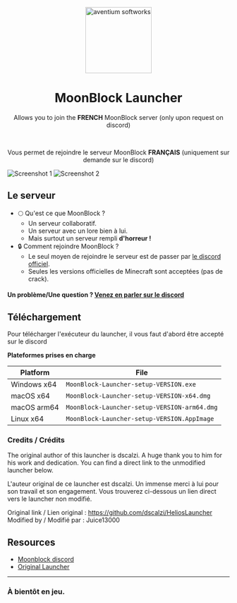<p align="center"><img src="./app/assets/images/SealCircle.png" width="150px" height="150px" alt="aventium softworks"></p>

<h1 align="center">MoonBlock Launcher</h1>


<p align="center">Allows you to join the <b>FRENCH</b> MoonBlock server (only upon request on discord)</p>
<br>
<p align="center">Vous permet de rejoindre le serveur MoonBlock <b>FRANÇAIS</b> (uniquement sur demande sur le discord)</p>

![Screenshot 1](https://i.imgur.com/6o7SmH6.png)
![Screenshot 2](https://i.imgur.com/x3B34n1.png)

## Le serveur

* 🌕 Qu'est ce que MoonBlock ?
  * Un serveur collaboratif.
  * Un serveur avec un lore bien à lui.
  * Mais surtout un serveur rempli **d'horreur !**
* 🔒 Comment rejoindre MoonBlock ?
  * Le seul moyen de rejoindre le serveur est de passer par [le discord officiel][discord].
  * Seules les versions officielles de Minecraft sont acceptées (pas de crack).

#### Un problème/Une question ? [Venez en parler sur le discord][discord]


## Téléchargement

Pour télécharger l'exécuteur du launcher, il vous faut d'abord être accepté sur le discord


**Plateformes prises en charge**

| Platform | File |
| -------- | ---- |
| Windows x64 | `MoonBlock-Launcher-setup-VERSION.exe` |
| macOS x64 | `MoonBlock-Launcher-setup-VERSION-x64.dmg` |
| macOS arm64 | `MoonBlock-Launcher-setup-VERSION-arm64.dmg` |
| Linux x64 | `MoonBlock-Launcher-setup-VERSION.AppImage` |


### Credits / Crédits

The original author of this launcher is dscalzi. A huge thank you to him for his work and dedication. You can find a direct link to the unmodified launcher below.

L'auteur original de ce launcher est dscalzi. Un immense merci à lui pour son travail et son engagement. Vous trouverez ci-dessous un lien direct vers le launcher non modifié.

Original link / Lien original : https://github.com/dscalzi/HeliosLauncher
Modified by / Modifié par : Juice13000


## Resources

* [Moonblock discord][discord]
* [Original Launcher][original]

---

### À bientôt en jeu.


[original]: https://github.com/dscalzi/HeliosLauncher 'Original Launcher'
[discord]: https://discord.gg/ 'discord'
